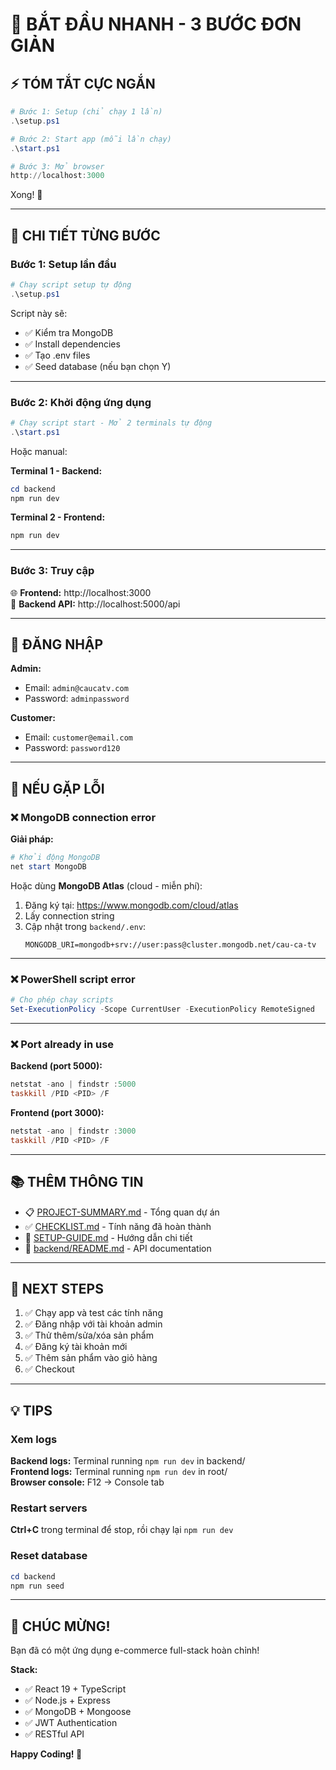 # 🎯 BẮT ĐẦU NHANH - 3 BƯỚC ĐƠN GIẢN

## ⚡ TÓM TẮT CỰC NGẮN

```powershell
# Bước 1: Setup (chỉ chạy 1 lần)
.\setup.ps1

# Bước 2: Start app (mỗi lần chạy)
.\start.ps1

# Bước 3: Mở browser
http://localhost:3000
```

Xong! 🎉

---

## 📖 CHI TIẾT TỪNG BƯỚC

### Bước 1: Setup lần đầu

```powershell
# Chạy script setup tự động
.\setup.ps1
```

Script này sẽ:
- ✅ Kiểm tra MongoDB
- ✅ Install dependencies
- ✅ Tạo .env files
- ✅ Seed database (nếu bạn chọn Y)

---

### Bước 2: Khởi động ứng dụng

```powershell
# Chạy script start - Mở 2 terminals tự động
.\start.ps1
```

Hoặc manual:

**Terminal 1 - Backend:**
```powershell
cd backend
npm run dev
```

**Terminal 2 - Frontend:**
```powershell
npm run dev
```

---

### Bước 3: Truy cập

🌐 **Frontend:** http://localhost:3000  
📡 **Backend API:** http://localhost:5000/api

---

## 👤 ĐĂNG NHẬP

**Admin:**
- Email: `admin@caucatv.com`
- Password: `adminpassword`

**Customer:**
- Email: `customer@email.com`
- Password: `password120`

---

## 🐛 NẾU GẶP LỖI

### ❌ MongoDB connection error

**Giải pháp:**
```powershell
# Khởi động MongoDB
net start MongoDB
```

Hoặc dùng **MongoDB Atlas** (cloud - miễn phí):
1. Đăng ký tại: https://www.mongodb.com/cloud/atlas
2. Lấy connection string
3. Cập nhật trong `backend/.env`:
   ```
   MONGODB_URI=mongodb+srv://user:pass@cluster.mongodb.net/cau-ca-tv
   ```

---

### ❌ PowerShell script error

```powershell
# Cho phép chạy scripts
Set-ExecutionPolicy -Scope CurrentUser -ExecutionPolicy RemoteSigned
```

---

### ❌ Port already in use

**Backend (port 5000):**
```powershell
netstat -ano | findstr :5000
taskkill /PID <PID> /F
```

**Frontend (port 3000):**
```powershell
netstat -ano | findstr :3000
taskkill /PID <PID> /F
```

---

## 📚 THÊM THÔNG TIN

- 📋 [PROJECT-SUMMARY.md](PROJECT-SUMMARY.md) - Tổng quan dự án
- ✅ [CHECKLIST.md](CHECKLIST.md) - Tính năng đã hoàn thành
- 📖 [SETUP-GUIDE.md](SETUP-GUIDE.md) - Hướng dẫn chi tiết
- 🔧 [backend/README.md](backend/README.md) - API documentation

---

## 🎯 NEXT STEPS

1. ✅ Chạy app và test các tính năng
2. ✅ Đăng nhập với tài khoản admin
3. ✅ Thử thêm/sửa/xóa sản phẩm
4. ✅ Đăng ký tài khoản mới
5. ✅ Thêm sản phẩm vào giỏ hàng
6. ✅ Checkout

---

## 💡 TIPS

### Xem logs

**Backend logs:** Terminal running `npm run dev` in backend/  
**Frontend logs:** Terminal running `npm run dev` in root/  
**Browser console:** F12 → Console tab

### Restart servers

**Ctrl+C** trong terminal để stop, rồi chạy lại `npm run dev`

### Reset database

```powershell
cd backend
npm run seed
```

---

## 🎉 CHÚC MỪNG!

Bạn đã có một ứng dụng e-commerce full-stack hoàn chỉnh!

**Stack:**
- ✅ React 19 + TypeScript
- ✅ Node.js + Express
- ✅ MongoDB + Mongoose
- ✅ JWT Authentication
- ✅ RESTful API

**Happy Coding! 🚀**
